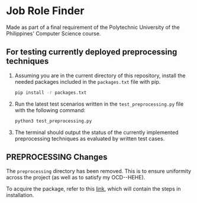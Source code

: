 # Job Role Finder

Made as part of a final requirement of the Polytechnic University of the Philippines' Computer Science course.

## For testing currently deployed preprocessing techniques

1. Assuming you are in the current directory of this repository, install the needed packages included in the `packages.txt` file with pip.
    ```bash
    pip install -r packages.txt
    ```
2. Run the latest test scenarios written in the `test_preprocessing.py` file with the following command:
    ```bash
    python3 test_preprocessing.py
    ```
3. The terminal should output the status of the currently implemented preprocessing techniques as evaluated by written test cases.

## PREPROCESSING Changes

The `preprocessing` directory has been removed. This is to ensure uniformity across the project (as well as to satisfy my OCD--HEHE).

To acquire the package, refer to this [link](https://github.com/conraduouou/job-findr-preprocessing), which will contain the steps in installation.
